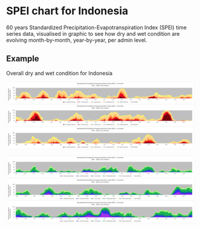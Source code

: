 # SPEI chart for Indonesia

60 years Standardized Precipitation-Evapotranspiration Index (SPEI) time series data, visualised in graphic to see how dry and wet condition are evolving month-by-month, year-by-year, per admin level.

## Example

Overall dry and wet condition for Indonesia

![Dry](/spei-12/idn_cli_spei12_0000_national_dry.png "Dry condition")

![Wet](/spei-12/idn_cli_spei12_0000_national_wet.png "Wet condition")